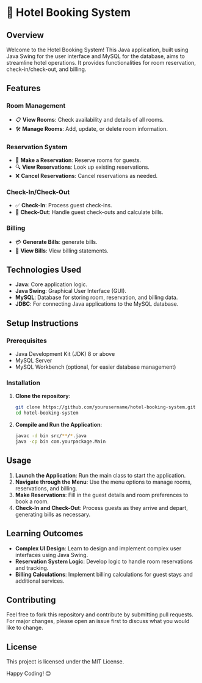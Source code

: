 # 🏨 Hotel Booking System

## Overview

Welcome to the Hotel Booking System! This Java application, built using Java Swing for the user interface and MySQL for the database, aims to streamline hotel operations. It provides functionalities for room reservation, check-in/check-out, and billing. 

## Features

### Room Management
- 📋 **View Rooms**: Check availability and details of all rooms.
- 🛠️ **Manage Rooms**: Add, update, or delete room information.

### Reservation System
- 📝 **Make a Reservation**: Reserve rooms for guests.
- 🔍 **View Reservations**: Look up existing reservations.
- ❌ **Cancel Reservations**: Cancel reservations as needed.

### Check-In/Check-Out
- ✅ **Check-In**: Process guest check-ins.
- 🚪 **Check-Out**: Handle guest check-outs and calculate bills.

### Billing
- 💳 **Generate Bills**: generate bills.
- 📄 **View Bills**: View billing statements.

## Technologies Used

- **Java**: Core application logic.
- **Java Swing**: Graphical User Interface (GUI).
- **MySQL**: Database for storing room, reservation, and billing data.
- **JDBC**: For connecting Java applications to the MySQL database.

## Setup Instructions

### Prerequisites

- Java Development Kit (JDK) 8 or above
- MySQL Server
- MySQL Workbench (optional, for easier database management)

### Installation

1. **Clone the repository**:
   ```sh
   git clone https://github.com/yourusername/hotel-booking-system.git
   cd hotel-booking-system
   ```
   
2. **Compile and Run the Application**:
   ```sh
   javac -d bin src/**/*.java
   java -cp bin com.yourpackage.Main
   ```

## Usage

1. **Launch the Application**: Run the main class to start the application.
2. **Navigate through the Menu**: Use the menu options to manage rooms, reservations, and billing.
3. **Make Reservations**: Fill in the guest details and room preferences to book a room.
4. **Check-In and Check-Out**: Process guests as they arrive and depart, generating bills as necessary.

## Learning Outcomes

- **Complex UI Design**: Learn to design and implement complex user interfaces using Java Swing.
- **Reservation System Logic**: Develop logic to handle room reservations and tracking.
- **Billing Calculations**: Implement billing calculations for guest stays and additional services.

## Contributing

Feel free to fork this repository and contribute by submitting pull requests. For major changes, please open an issue first to discuss what you would like to change.

## License

This project is licensed under the MIT License.

Happy Coding! 😊
